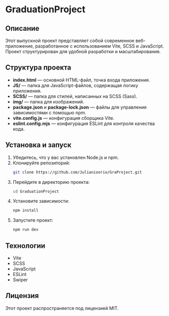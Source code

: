 # GraduationProject

## Описание

Этот выпускной проект представляет собой современное веб-приложение, разработанное с использованием Vite, SCSS и JavaScript. Проект структурирован для удобной разработки и масштабирования.

## Структура проекта

- **index.html** — основной HTML-файл, точка входа приложения.
- **JS/** — папка для JavaScript-файлов, содержащая логику приложения.
- **SCSS/** — папка для стилей, написанных на SCSS (Sass).
- **img/** — папка для изображений.
- **package.json** и **package-lock.json** — файлы для управления зависимостями с помощью npm.
- **vite.config.js** — конфигурация сборщика Vite.
- **eslint.config.mjs** — конфигурация ESLint для контроля качества кода.

## Установка и запуск

1. Убедитесь, что у вас установлен Node.js и npm.
2. Клонируйте репозиторий:
   ```bash
   git clone https://github.com/Julianioorio/GraProject.git
   ```
3. Перейдите в директорию проекта:
   ```bash
   cd GraduationProject
   ```
4. Установите зависимости:
   ```bash
   npm install
   ```
5. Запустите проект:
   ```bash
   npm run dev
   ```

## Технологии

- Vite
- SCSS
- JavaScript
- ESLint
- Swiper

## Лицензия

Этот проект распространяется под лицензией MIT.
